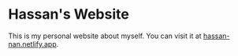 # Hassan's Website

This is my personal website about myself. You can visit it at [hassan-nan.netlify.app](https://hassan-nan.netlify.app).
